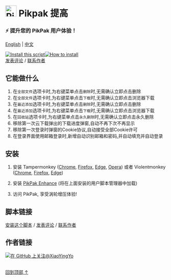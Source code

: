 # <img height=35 width=auto alt="PikPak logo" style="margin-bottom:-5px" src="https://i.imgur.com/ZNofCO0.png"> Pikpak 提高

### ⚡ 提升您的 PikPak 用户体验！
[English](../README.md) | [中文](#-pikpak-%E6%8F%90%E9%AB%98)

<a href="https://greasyfork.org/en/scripts/464781-pikpak-enhance"><img alt="Install this script" src="https://raw.githubusercontent.com/adamlui/userscripts/master/install-button.svg"></a><a href="https://greasyfork.org/en/help/installing-user-scripts" target="_blank"><img alt="How to install" title="How to install" src="https://github.com/adamlui/userscripts/raw/master/help-button.svg"></a>
<br>
[发表评论](https://greasyfork.org/en/scripts/46478/feedback#post-discussion) /
[联系作者](https://github.com/xiaoyingyo)

## 它能做什么

1. 在`全部文件`选项卡时,为右键菜单点击`删除`时,无需确认立即点击删除
2. 在`全部文件`选项卡时,为右键菜单点击`下载`时,无需确认立即点击浏览器下载
3. 在`最近添加`选项卡时,为右键菜单点击`删除`时,无需确认立即点击删除
4. 在`最近添加`选项卡时,为右键菜单点击`下载`时,无需确认立即点击浏览器下载
5. 在`回收站`选项卡时,为右键菜单点击`永久删除`时,无需确认立即点击永久删除
6. 移除第一次云下载弹出的下载进度弹窗,自动不再下次不再显示
7. 移除第一次登录时弹窗的Cookie协议,自动接受全部Cookie许可
8. 在登录界面使用邮箱登录时,新增自动识别邮箱和密码,并自动填充并自动登录

## 安装

1. 安装 Tampermonkey ([Chrome](https://chrome.google.com/webstore/detail/tampermonkey/dhdgffkkebhmkfjojejmpbldmpobfkfo), [Firefox](https://addons.mozilla.org/firefox/addon/tampermonkey/), [Edge](https://microsoftedge.microsoft.com/addons/detail/tampermonkey/iikmkjmpaadaobahmlepeloendndfphd), [Opera](https://addons.opera.com/en/extensions/details/tampermonkey-beta/)) 或者 Violentmonkey ([Chrome](https://chrome.google.com/webstore/detail/violent-monkey/jinjaccalgkegednnccohejagnlnfdag), [Firefox](https://addons.mozilla.org/firefox/addon/violentmonkey/), [Edge](https://microsoftedge.microsoft.com/addons/detail/violentmonkey/eeagobfjdenkkddmbclomhiblgggliao))

2. 安装 [PikPak Enhance](https://greasyfork.org/en/scripts/464781-pikpak-enhance) (将在上面安装的用户脚本管理器中加载)

3. 访问 PikPak, 享受涡轮增压体验!

## 脚本链接

<a href="https://greasyfork.org/en/scripts/464781-pikpak-enhance">安装这个脚本</a> / 
[发表评论](https://greasyfork.org/en/scripts/46478/feedback#post-discussion) / 
[联系作者](https://github.com/xiaoyingyo)

## 作者链接

[![在 GitHub 上关注@XiaoYingYo](https://img.shields.io/github/followers/XiaoYingYo?label=跟随%20%40XiaoYingYo&style=social)](https://github.com/XiaoYingYo)
<br><br>

[回到顶部 ↑](#-pikpak-%E6%8F%90%E9%AB%98)
